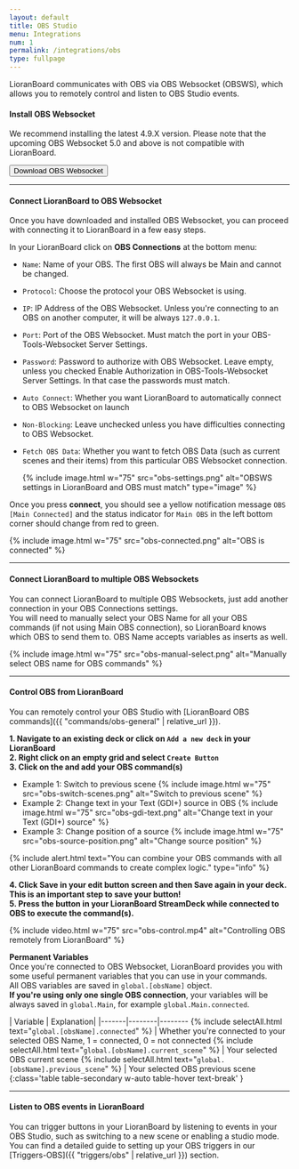 ```yaml
---
layout: default
title: OBS Studio
menu: Integrations
num: 1
permalink: /integrations/obs
type: fullpage
---
```


LioranBoard communicates with OBS via OBS Websocket (OBSWS), which allows you to remotely control and listen to OBS Studio events. 

#### Install OBS Websocket
We recommend installing the latest 4.9.X version. Please note that the upcoming OBS Websocket 5.0 and above is not compatible with LioranBoard. 

<a href="https://obsproject.com/forum/resources/obs-websocket-remote-control-obs-studio-from-websockets.466/"><button type="button" class="btn btn-outline-secondary">Download OBS Websocket</button></a>

<hr>

#### Connect LioranBoard to OBS Websocket
Once you have downloaded and installed OBS Websocket, you can proceed with connecting it to LioranBoard in a few easy steps.  

In your LioranBoard click on **OBS Connections** at the bottom menu:
- `Name`: Name of your OBS. The first OBS will always be Main and cannot be changed. 
- `Protocol`: Choose the protocol your OBS Websocket is using. 
- `IP`: IP Address of the OBS Websocket. Unless you're connecting to an OBS on another computer, it will be always `127.0.0.1`.
- `Port`: Port of the OBS Websocket. Must match the port in your OBS-Tools-Websocket Server Settings.
- `Password`: Password to authorize with OBS Websocket. Leave empty, unless you checked Enable Authorization in OBS-Tools-Websocket Server Settings. In that case the passwords must match. 
- `Auto Connect`: Whether you want LioranBoard to automatically connect to OBS Websocket on launch
- `Non-Blocking`: Leave unchecked unless you have difficulties connecting to OBS Websocket. 
- `Fetch OBS Data`: Whether you want to fetch OBS Data (such as current scenes and their items) from this particular OBS Websocket connection.

  {% include image.html w="75" src="obs-settings.png" alt="OBSWS settings in LioranBoard and OBS must match" type="image" %}

Once you press **connect**, you should see a yellow notification message `OBS [Main Connected]` and the status indicator for `Main OBS` in the left bottom corner should change from red to green. 

  {% include image.html w="75" src="obs-connected.png" alt="OBS is connected" %}

<hr>

#### Connect LioranBoard to multiple OBS Websockets
You can connect LioranBoard to multiple OBS Websockets, just add another connection in your OBS Connections settings.\
You will need to manually select your OBS Name for all your OBS commands (if not using Main OBS connection), so LioranBoard knows which OBS to send them to. OBS Name accepts variables as inserts as well.

{% include image.html w="75" src="obs-manual-select.png" alt="Manually select OBS name for OBS commands" %}

<hr>

#### Control OBS from LioranBoard
You can remotely control your OBS Studio with [LioranBoard OBS commands]({{ "commands/obs-general" | relative_url }}).   


**1. Navigate to an existing deck or click on `Add a new deck` in your LioranBoard**\
**2. Right click on an empty grid and select `Create Button`**\
**3. Click on the <i class="fas fa-plus-circle"></i> and add your OBS command(s)**
  - Example 1: Switch to previous scene
    {% include image.html w="75" src="obs-switch-scenes.png" alt="Switch to previous scene" %}
  - Example 2: Change text in your Text (GDI+) source in OBS
    {% include image.html w="75" src="obs-gdi-text.png" alt="Change text in your Text (GDI+) source" %}
  - Example 3: Change position of a source
    {% include image.html w="75" src="obs-source-position.png" alt="Change source position" %}

{% include alert.html text="You can combine your OBS commands with all other LioranBoard commands to create complex logic." type="info" %} 

**4. Click Save in your edit button screen and then Save again in your deck. This is an important step to save your button!**\
**5. Press the button in your LioranBoard StreamDeck while connected to OBS to execute the command(s).**

  {% include video.html w="75" src="obs-control.mp4" alt="Controlling OBS remotely from LioranBoard" %}

**Permanent Variables**\
Once you're connected to OBS Websocket, LioranBoard provides you with some useful permanent variables that you can use in your commands.\
All OBS variables are saved in `global.[obsName]` object.\
**If you're using only one single OBS connection**, your variables will be always saved in `global.Main`, for example `global.Main.connected`.

| Variable | Explanation| 
|-------|--------|--------
{% include selectAll.html text="<code>global.[obsName].connected</code>" %} | Whether you're connected to your selected OBS Name, 1 = connected, 0 = not connected
{% include selectAll.html text="<code>global.[obsName].current_scene</code>" %} | Your selected OBS current scene
{% include selectAll.html text="<code>global.[obsName].previous_scene</code>" %} | Your selected OBS previous scene
{:class='table table-secondary w-auto table-hover text-break' }

<hr>


#### Listen to OBS events in LioranBoard
You can trigger buttons in your LioranBoard by listening to events in your OBS Studio, such as switching to a new scene or enabling a studio mode.\
You can find a detailed guide to setting up your OBS triggers in our [Triggers-OBS]({{ "triggers/obs" | relative_url }}) section. 